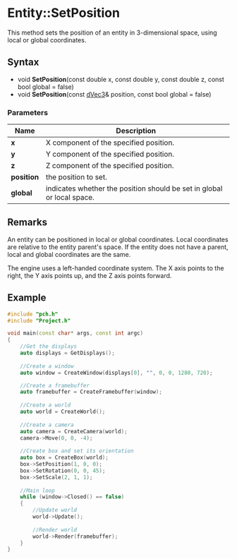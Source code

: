 # Entity::SetPosition
This method sets the position of an entity in 3-dimensional space, using local or global coordinates.

## Syntax
* void **SetPosition**(const double x, const double y, const double z, const bool global = false)
* void **SetPosition**(const [dVec3](dVec3.md)& position, const bool global = false)

### Parameters
| Name | Description |
| ------ | ------ |
| **x** | X component of the specified position. |
| **y** | Y component of the specified position. |
| **z** | Z component of the specified position. |
| **position** | the position to set. |
| **global** | indicates whether the position should be set in global or local space. |

## Remarks
An entity can be positioned in local or global coordinates. Local coordinates are relative to the entity parent's space. If the entity does not have a parent, local and global coordinates are the same.

The engine uses a left-handed coordinate system. The X axis points to the right, the Y axis points up, and the Z axis points forward.

## Example
```C++
#include "pch.h"
#include "Project.h"

void main(const char* args, const int argc)
{
	//Get the displays
	auto displays = GetDisplays();
  
	//Create a window
	auto window = CreateWindow(displays[0], "", 0, 0, 1280, 720);

	//Create a framebuffer
	auto framebuffer = CreateFramebuffer(window);
    
	//Create a world
	auto world = CreateWorld();
    
	//Create a camera
	auto camera = CreateCamera(world);
	camera->Move(0, 0, -4);
  
	//Create box and set its orientation
	auto box = CreateBox(world);    
	box->SetPosition(1, 0, 0);
	box->SetRotation(0, 0, 45);
	box->SetScale(2, 1, 1);
  
	//Main loop
	while (window->Closed() == false)
	{
		//Update world
		world->Update();
		
		//Render world
		world->Render(framebuffer);
	}
}
```